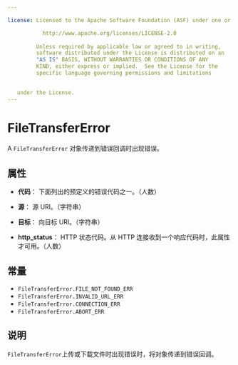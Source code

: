 ```yaml
---

license: Licensed to the Apache Software Foundation (ASF) under one or more contributor license agreements. See the NOTICE file distributed with this work for additional information regarding copyright ownership. The ASF licenses this file to you under the Apache License, Version 2.0 (the "License"); you may not use this file except in compliance with the License. You may obtain a copy of the License at

           http://www.apache.org/licenses/LICENSE-2.0
    
         Unless required by applicable law or agreed to in writing,
         software distributed under the License is distributed on an
         "AS IS" BASIS, WITHOUT WARRANTIES OR CONDITIONS OF ANY
         KIND, either express or implied.  See the License for the
         specific language governing permissions and limitations
    

   under the License.
---
```


# FileTransferError

A `FileTransferError` 对象传递到错误回调时出现错误。

## 属性

*   **代码**： 下面列出的预定义的错误代码之一。（人数）

*   **源**： 源 URI。（字符串）

*   **目标**： 向目标 URI。（字符串）

*   **http_status**： HTTP 状态代码。从 HTTP 连接收到一个响应代码时，此属性才可用。（人数）

## 常量

*   `FileTransferError.FILE_NOT_FOUND_ERR`
*   `FileTransferError.INVALID_URL_ERR`
*   `FileTransferError.CONNECTION_ERR`
*   `FileTransferError.ABORT_ERR`

## 说明

`FileTransferError`上传或下载文件时出现错误时，将对象传递到错误回调。